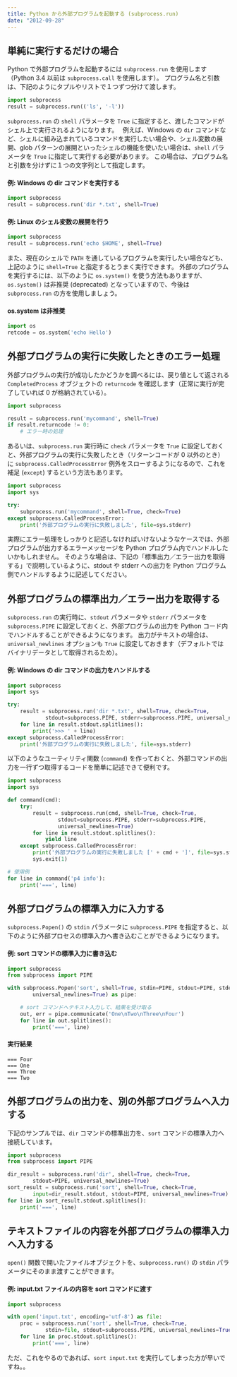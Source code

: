 ```yaml
---
title: Python から外部プログラムを起動する (subprocess.run)
date: "2012-09-28"
---
```


単純に実行するだけの場合
----

Python で外部プログラムを起動するには `subprocess.run` を使用します（Python 3.4 以前は `subprocess.call` を使用します）。
プログラム名と引数は、下記のようにタプルやリストで１つずつ分けて渡します。

```python
import subprocess
result = subprocess.run(('ls', '-l'))
```

`subprocess.run` の `shell` パラメータを `True` に指定すると、渡したコマンドがシェル上で実行されるようになります。　
例えば、Windows の `dir` コマンドなど、シェルに組み込まれているコマンドを実行したい場合や、シェル変数の展開、glob パターンの展開といったシェルの機能を使いたい場合は、`shell` パラメータを `True` に指定して実行する必要があります。
この場合は、プログラム名と引数を分けずに１つの文字列として指定します。

#### 例: Windows の dir コマンドを実行する

```python
import subprocess
result = subprocess.run('dir *.txt', shell=True)
```

#### 例: Linux のシェル変数の展開を行う

```python
import subprocess
result = subprocess.run('echo $HOME', shell=True)
```

また、現在のシェルで `PATH` を通しているプログラムを実行したい場合なども、上記のように `shell=True` と指定するとうまく実行できます。
外部のプログラムを実行するには、以下のように `os.system()` を使う方法もありますが、`os.system()` は非推奨 (deprecated) となっていますので、今後は `subprocess.run` の方を使用しましょう。

#### os.system は非推奨

```python
import os
retcode = os.system('echo Hello')
```


外部プログラムの実行に失敗したときのエラー処理
----

外部プログラムの実行が成功したかどうかを調べるには、戻り値として返される `CompletedProcess` オブジェクトの `returncode` を確認します（正常に実行が完了していれば 0 が格納されている）。

```python
import subprocess

result = subprocess.run('mycommand', shell=True)
if result.returncode != 0:
    # エラー時の処理
```

あるいは、`subprocess.run` 実行時に `check` パラメータを `True` に設定しておくと、外部プログラムの実行に失敗したとき（リターンコードが 0 以外のとき）に `subprocess.CalledProcessError` 例外をスローするようになるので、これを補足 (`except`) するという方法もあります。

```python
import subprocess
import sys

try:
    subprocess.run('mycommand', shell=True, check=True)
except subprocess.CalledProcessError:
    print('外部プログラムの実行に失敗しました', file=sys.stderr)
```

実際にエラー処理をしっかりと記述しなければいけないようなケースでは、外部プログラムが出力するエラーメッセージを Python プログラム内でハンドルしたいかもしれません。
そのような場合は、下記の「標準出力／エラー出力を取得する」で説明しているように、stdout や stderr への出力を Python プログラム側でハンドルするように記述してください。


外部プログラムの標準出力／エラー出力を取得する
----

`subprocess.run` の実行時に、`stdout` パラメータや `stderr` パラメータを `subprocess.PIPE` に設定しておくと、外部プログラムの出力を Python コード内でハンドルすることができるようになります。
出力がテキストの場合は、`universal_newlines` オプションも `True` に設定しておきます（デフォルトではバイナリデータとして取得されるため）。

#### 例: Windows の dir コマンドの出力をハンドルする

```python
import subprocess
import sys

try:
    result = subprocess.run('dir *.txt', shell=True, check=True,
            stdout=subprocess.PIPE, stderr=subprocess.PIPE, universal_newlines=True)
    for line in result.stdout.splitlines():
        print('>>> ' + line)
except subprocess.CalledProcessError:
    print('外部プログラムの実行に失敗しました', file=sys.stderr)
```

以下のようなユーティリティ関数 (`command`) を作っておくと、外部コマンドの出力を一行ずつ取得するコードを簡単に記述できて便利です。

```python
import subprocess
import sys

def command(cmd):
    try:
        result = subprocess.run(cmd, shell=True, check=True,
                stdout=subprocess.PIPE, stderr=subprocess.PIPE,
                universal_newlines=True)
        for line in result.stdout.splitlines():
            yield line
    except subprocess.CalledProcessError:
        print('外部プログラムの実行に失敗しました [' + cmd + ']', file=sys.stderr)
        sys.exit(1)

# 使用例
for line in command('p4 info'):
    print('===', line)
```


外部プログラムの標準入力に入力する
----

`subprocess.Popen()` の `stdin` パラメータに `subprocess.PIPE` を指定すると、以下のように外部プロセスの標準入力へ書き込むことができるようになります。

#### 例: sort コマンドの標準入力に書き込む

```python
import subprocess
from subprocess import PIPE

with subprocess.Popen('sort', shell=True, stdin=PIPE, stdout=PIPE, stderr=PIPE,
        universal_newlines=True) as pipe:

    # sort コマンドへテキスト入力して、結果を受け取る
    out, err = pipe.communicate('One\nTwo\nThree\nFour')
    for line in out.splitlines():
        print('===', line)
```

#### 実行結果

```
=== Four
=== One
=== Three
=== Two
```


外部プログラムの出力を、別の外部プログラムへ入力する
----

下記のサンプルでは、`dir` コマンドの標準出力を、`sort` コマンドの標準入力へ接続しています。

```python
import subprocess
from subprocess import PIPE

dir_result = subprocess.run('dir', shell=True, check=True,
        stdout=PIPE, universal_newlines=True)
sort_result = subprocess.run('sort', shell=True, check=True,
        input=dir_result.stdout, stdout=PIPE, universal_newlines=True)
for line in sort_result.stdout.splitlines():
    print('===', line)
```


テキストファイルの内容を外部プログラムの標準入力へ入力する
----

`open()` 関数で開いたファイルオブジェクトを、`subprocess.run()` の `stdin` パラメータにそのまま渡すことができます。

#### 例: input.txt ファイルの内容を sort コマンドに渡す

```python
import subprocess

with open('input.txt', encoding='utf-8') as file:
    proc = subprocess.run('sort', shell=True, check=True,
            stdin=file, stdout=subprocess.PIPE, universal_newlines=True)
    for line in proc.stdout.splitlines():
        print('===', line)
```

ただ、これをやるのであれば、`sort input.txt` を実行してしまった方が早いですね。。


